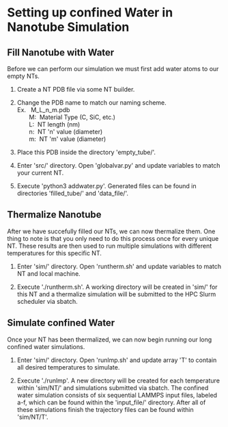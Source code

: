 # Setting up confined Water in Nanotube Simulation

## Fill Nanotube with Water
Before we can perform our simulation we must first add water atoms to our empty NTs.

1. Create a NT PDB file via some NT builder.

2. Change the PDB name to match our naming scheme.  
Ex. &nbsp;&nbsp;M_L_n_m.pdb  
&nbsp;&nbsp;&nbsp;&nbsp;&nbsp;&nbsp;&nbsp;M:&nbsp;&nbsp;Material Type (C, SiC, etc.)  
&nbsp;&nbsp;&nbsp;&nbsp;&nbsp;&nbsp;&nbsp;L:&nbsp;&nbsp;NT length (nm)  
&nbsp;&nbsp;&nbsp;&nbsp;&nbsp;&nbsp;&nbsp;n:&nbsp;&nbsp;NT 'n' value (diameter)  
&nbsp;&nbsp;&nbsp;&nbsp;&nbsp;&nbsp;&nbsp;m:&nbsp;&nbsp;NT 'm' value (diameter)   


3. Place this PDB inside the directory 'empty_tube/'.

4. Enter 'src/' directory. Open 'globalvar.py' and update variables to match your current NT. 

5. Execute 'python3 addwater.py'. Generated files can be found in  directories 'filled_tube/' and 'data_file/'.

## Thermalize Nanotube
After we have succefully filled our NTs, we can now thermalize them. One thing to note is that you only need to do this process once for every unique NT. These results are then used to run multiple simulations with different temperatures for this specific NT.

1. Enter 'sim/' directory. Open 'runtherm.sh' and update variables to match NT and local machine.

2. Execute './runtherm.sh'. A working directory will be created in 'sim/' for this NT and a thermalize simulation will be submitted to the HPC Slurm scheduler via sbatch.

## Simulate confined Water
Once your NT has been thermalized, we can now begin running our long confined water simulations.

1. Enter 'sim/' directory. Open 'runlmp.sh' and update array 'T' to contain all desired temperatures to simulate.

2. Execute './runlmp'. A new directory will be created for each temperature within 'sim/NT/' and simulations submitted via sbatch. The confined water simulation consists of six sequential LAMMPS input files, labeled a-f, which can be found within the 'input_file/' directory. After all of these simulations finish the trajectory files can be found within 'sim/NT/T'.
